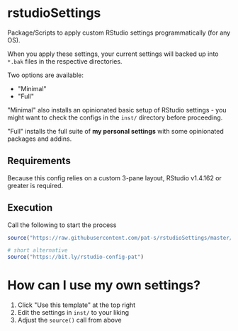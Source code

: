 # rstudioSettings

Package/Scripts to apply custom RStudio settings programmatically (for any OS).

When you apply these settings, your current settings will backed up into `*.bak` files in the respective directories.

Two options are available:

-   "Minimal"
-   "Full"

"Minimal" also installs an opinionated basic setup of RStudio settings - you might want to check the configs in the `inst/` directory before proceeding.

"Full" installs the full suite of **my personal settings** with some opinionated packages and addins.

## Requirements

Because this config relies on a custom 3-pane layout, RStudio v1.4.162 or greater is required.

## Execution

Call the following to start the process

``` r
source("https://raw.githubusercontent.com/pat-s/rstudioSettings/master/R/install.R")

# short alternative
source("https://bit.ly/rstudio-config-pat")
```

# How can I use my own settings?

1.  Click "Use this template" at the top right
2.  Edit the settings in `inst/` to your liking
3.  Adjust the `source()` call from above
